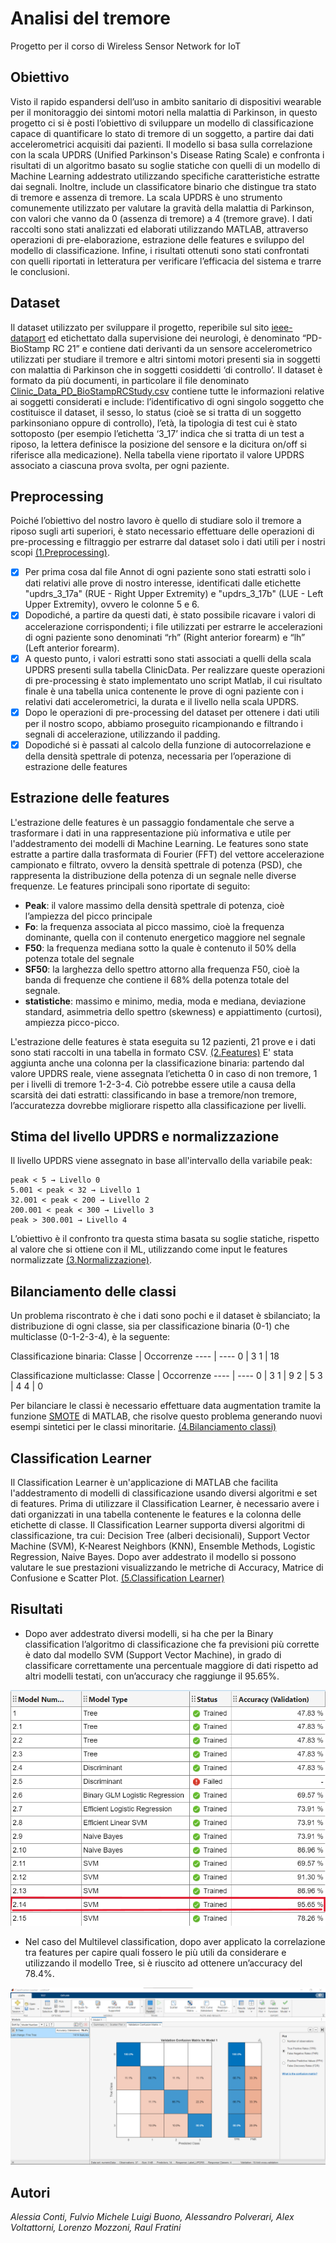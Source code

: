 # Analisi del tremore
Progetto per il corso di Wireless Sensor Network for IoT

## Obiettivo
Visto il rapido espandersi dell’uso in ambito sanitario di dispositivi wearable per il monitoraggio dei sintomi motori nella malattia di Parkinson, in questo progetto ci si è posti l’obiettivo di sviluppare un modello di classificazione capace di quantificare lo stato di tremore di un soggetto, a partire dai dati accelerometrici acquisiti dai pazienti. Il modello si basa sulla correlazione con la scala UPDRS (Unified Parkinson's Disease Rating Scale) e confronta i risultati di un algoritmo basato su soglie statiche con quelli di un modello di Machine Learning addestrato utilizzando specifiche caratteristiche estratte dai segnali. Inoltre, include un classificatore binario che distingue tra stato di tremore e assenza di tremore.
La scala UPDRS è uno strumento comunemente utilizzato per valutare la gravità della malattia di Parkinson, con valori che vanno da 0 (assenza di tremore) a 4 (tremore grave).
I dati raccolti sono stati analizzati ed elaborati utilizzando MATLAB, attraverso operazioni di pre-elaborazione, estrazione delle features e sviluppo del modello di classificazione. Infine, i risultati ottenuti sono stati confrontati con quelli riportati in letteratura per verificare l’efficacia del sistema e trarre le conclusioni.

## Dataset
Il dataset utilizzato per sviluppare il progetto, reperibile sul sito [ieee-dataport](https://ieee-dataport.org/open-access/pd-biostamprc21-parkinsons-disease-accelerometry-dataset-five-wearable-sensor-study-0) ed etichettato dalla supervisione dei neurologi, è denominato “PD-BioStamp RC 21” e contiene dati derivanti da un sensore accelerometrico utilizzati per studiare il tremore e altri sintomi motori presenti sia in soggetti con malattia di Parkinson che in soggetti cosiddetti ‘di controllo’. Il dataset è formato da più documenti, in particolare il file denominato [Clinic_Data_PD_BioStampRCStudy.csv](0.Dataset/Clinic_DataPDBioStampRCStudy.csv) contiene tutte le informazioni relative ai soggetti considerati e include: l’identificativo di ogni singolo soggetto che costituisce il dataset, il sesso, lo status (cioè se si tratta di un soggetto parkinsoniano oppure di controllo), l’età, la tipologia di test cui è stato sottoposto (per esempio l’etichetta ‘3_17’ indica che si tratta di un test a riposo, la lettera definisce la posizione del sensore e la dicitura on/off si riferisce alla medicazione). Nella tabella viene riportato il valore UPDRS associato a ciascuna prova svolta, per ogni paziente.

## Preprocessing
Poiché l’obiettivo del nostro lavoro è quello di studiare solo il tremore a riposo sugli arti superiori, è stato necessario effettuare delle operazioni di pre-processing e filtraggio per estrarre dal dataset solo i dati utili per i nostri scopi [(1.Preprocessing)](1.Preprocessing).
- [x] Per prima cosa dal file Annot di ogni paziente sono stati estratti solo i dati relativi alle prove di nostro interesse, identificati dalle etichette "updrs_3_17a" (RUE - Right Upper Extremity) e "updrs_3_17b" (LUE - Left Upper Extremity), ovvero le colonne 5 e 6.
- [x] Dopodiché, a partire da questi dati, è stato possibile ricavare i valori di accelerazione corrispondenti; i file utilizzati per estrarre le accelerazioni di ogni paziente sono denominati “rh” (Right anterior forearm) e “lh” (Left anterior forearm).
- [x] A questo punto, i valori estratti sono stati associati a quelli della scala UPDRS presenti sulla tabella ClinicData.
Per realizzare queste operazioni di pre-processing è stato implementato uno script Matlab, il cui risultato finale è una tabella unica contenente le prove di ogni paziente con i relativi dati accelerometrici, la durata e il livello nella scala UPDRS.
- [x] Dopo le operazioni di pre-processing del dataset per ottenere i dati utili per il nostro scopo, abbiamo proseguito ricampionando e filtrando i segnali di accelerazione, utilizzando il padding.
- [x] Dopodiché si è passati al calcolo della funzione di autocorrelazione e della densità spettrale di potenza, necessaria per l’operazione di estrazione delle features

## Estrazione delle features
L'estrazione delle features è un passaggio fondamentale che serve a trasformare i dati in una rappresentazione più informativa e utile per l'addestramento dei modelli di Machine Learning. Le features sono state estratte a partire dalla trasformata di Fourier (FFT) del vettore accelerazione campionato e filtrato, ovvero la densità spettrale di potenza (PSD), che rappresenta la distribuzione della potenza di un segnale nelle diverse frequenze. Le features principali sono riportate di seguito: 
- **Peak**: il valore massimo della densità spettrale di potenza, cioè l’ampiezza del picco principale
- **Fo**: la frequenza associata al picco massimo, cioè la frequenza dominante, quella con il contenuto energetico maggiore nel segnale
- **F50**: la frequenza mediana sotto la quale è contenuto il 50% della potenza totale del segnale 
- **SF50**: la larghezza dello spettro attorno alla frequenza F50, cioè la banda di frequenze che contiene il 68% della potenza totale del segnale.
- **statistiche**: massimo e minimo, media, moda e mediana, deviazione standard, asimmetria dello spettro (skewness) e appiattimento (curtosi), ampiezza picco-picco.

L'estrazione delle features è stata eseguita su 12 pazienti, 21 prove e i dati sono stati raccolti in una tabella in formato CSV. [(2.Features)](2.Features) E' stata aggiunta anche una colonna per la classificazione binaria: partendo dal valore UPDRS reale, viene assegnata l’etichetta 0 in caso di non tremore, 1 per i livelli di tremore 1-2-3-4. Ciò potrebbe essere utile a causa della scarsità dei dati estratti: classificando in base a tremore/non tremore, l’accuratezza dovrebbe migliorare rispetto alla classificazione per livelli.

## Stima del livello UPDRS e normalizzazione
Il livello UPDRS viene assegnato in base all'intervallo della variabile peak:
```
peak < 5 → Livello 0 
5.001 < peak < 32 → Livello 1 
32.001 < peak < 200 → Livello 2 
200.001 < peak < 300 → Livello 3 
peak > 300.001 → Livello 4
```
L’obiettivo è il confronto tra questa stima basata su soglie statiche, rispetto al valore che si ottiene con il ML, utilizzando come input le features normalizzate [(3.Normalizzazione)](3.Normalizzazione). 

## Bilanciamento delle classi
Un problema riscontrato è che i dati sono pochi e il dataset è sbilanciato; la distribuzione di ogni classe, sia per classificazione binaria (0-1) che multiclasse (0-1-2-3-4), è la seguente:

Classificazione binaria:
Classe | Occorrenze
---- | ---- 
0 | 3 
1 | 18 

Classificazione multiclasse:
Classe | Occorrenze
---- | ----
0 | 3
1 | 9
2 | 5
3 | 4
4 | 0

Per bilanciare le classi è necessario effettuare data augmentation tramite la funzione [SMOTE](https://it.mathworks.com/matlabcentral/fileexchange/75168-oversampling-imbalanced-data-smote-related-algorithms) di MATLAB, che risolve questo problema generando nuovi esempi sintetici per le classi minoritarie. [(4.Bilanciamento classi)](4.Bilanciamento%20classi)

## Classification Learner
Il Classification Learner è un'applicazione di MATLAB che facilita l'addestramento di modelli di classificazione usando diversi algoritmi e set di features. Prima di utilizzare il Classification Learner, è necessario avere i dati organizzati in una tabella contenente le features e la colonna delle etichette di classe. Il Classification Learner supporta diversi algoritmi di classificazione, tra cui: Decision Tree (alberi decisionali), Support Vector Machine (SVM), K-Nearest Neighbors (KNN), Ensemble Methods, Logistic Regression, Naive Bayes. Dopo aver addestrato il modello si possono valutare le sue prestazioni visualizzando le metriche di Accuracy, Matrice di Confusione e Scatter Plot. [(5.Classification Learner)](5.Classification%20Learner)

## Risultati
- Dopo aver addestrato diversi modelli, si ha che per la Binary classification l’algoritmo di classificazione che fa previsioni più corrette è dato dal modello SVM (Support Vector Machine), in grado di classificare correttamente una percentuale maggiore di dati rispetto ad altri modelli testati, con un’accuracy che raggiunge il 95.65%.

![img](5.Classification%20Learner/Binary_95.png)

- Nel caso del Multilevel classification, dopo aver applicato la correlazione tra features per capire quali fossero le più utili da considerare e utilizzando il modello Tree, si è riuscito ad ottenere un’accuracy del 78.4%.

![img](5.Classification%20Learner/Multiclass_78.png)

## Autori
_Alessia Conti, Fulvio Michele Luigi Buono, Alessandro Polverari, Alex Voltattorni, Lorenzo Mozzoni, Raul Fratini_



